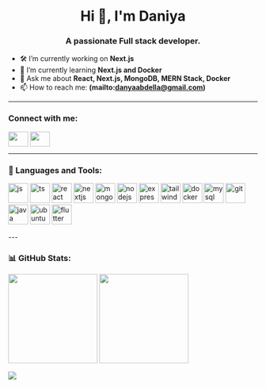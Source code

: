 <h1 align="center">Hi 👋, I'm Daniya</h1>
<h3 align="center">A passionate Full stack developer.</h3>



- 🛠️ I’m currently working on **Next.js**  
- 🌱 I’m currently learning **Next.js and Docker**  
- 💬 Ask me about **React, Next.js, MongoDB, MERN Stack, Docker**  
- 📫 How to reach me: **(mailto:danyaabdella@gmail.com)**

---

### Connect with me:
<p align="left">
  <a href="https://www.linkedin.com/in/danya-abdella-a158a5278/" target="blank"><img align="center" src="https://cdn.jsdelivr.net/npm/simple-icons@v3/icons/linkedin.svg" height="30" width="40" /></a>
  <a href="https://www.instagram.com/__preety00/" target="blank"><img align="center" src="https://cdn.jsdelivr.net/npm/simple-icons@v3/icons/instagram.svg" height="30" width="40" /></a>
</p>

---

### 🧰 Languages and Tools:
<p align="left">
  <img src="https://www.vectorlogo.zone/logos/javascript/javascript-icon.svg" alt="js" width="40" height="40"/>
  <img src="https://www.vectorlogo.zone/logos/typescriptlang/typescriptlang-icon.svg" alt="ts" width="40" height="40"/>
  <img src="https://www.vectorlogo.zone/logos/reactjs/reactjs-icon.svg" alt="react" width="40" height="40"/>
  <img src="https://www.vectorlogo.zone/logos/nextjs/nextjs-icon.svg" alt="nextjs" width="40" height="40"/>
  <img src="https://www.vectorlogo.zone/logos/mongodb/mongodb-icon.svg" alt="mongodb" width="40" height="40"/>
  <img src="https://www.vectorlogo.zone/logos/nodejs/nodejs-icon.svg" alt="nodejs" width="40" height="40"/>
  <img src="https://www.vectorlogo.zone/logos/expressjs/expressjs-icon.svg" alt="express" width="40" height="40"/>
  <img src="https://www.vectorlogo.zone/logos/tailwindcss/tailwindcss-icon.svg" alt="tailwindcss" width="40" height="40"/>
  <img src="https://www.vectorlogo.zone/logos/docker/docker-icon.svg" alt="docker" width="40" height="40"/>
  <img src="https://www.vectorlogo.zone/logos/mysql/mysql-icon.svg" alt="mysql" width="40" height="40"/>
  <img src="https://www.vectorlogo.zone/logos/git-scm/git-scm-icon.svg" alt="git" width="40" height="40"/>
  <img src="https://www.vectorlogo.zone/logos/java/java-icon.svg" alt="java" width="40" height="40"/>
  <img src="https://www.vectorlogo.zone/logos/ubuntu/ubuntu-icon.svg" alt="ubuntu" width="40" height="40"/>
  <img src="https://www.vectorlogo.zone/logos/flutterio/flutterio-icon.svg" alt="flutter" width="40" height="40"/>
</p>
---

### 📊 GitHub Stats:

<p align="left">
  <img height="180em" src="https://github-readme-stats.vercel.app/api?username=danyaabdella&show_icons=true&theme=radical&count_private=true" />
  <img height="180em" src="https://github-readme-streak-stats.herokuapp.com/?user=danyaabdella&theme=radical" />
</p>

<p align="left">
  <img src="https://github-readme-stats.vercel.app/api/top-langs/?username=danyaabdella&layout=compact&theme=radical" />
</p>

